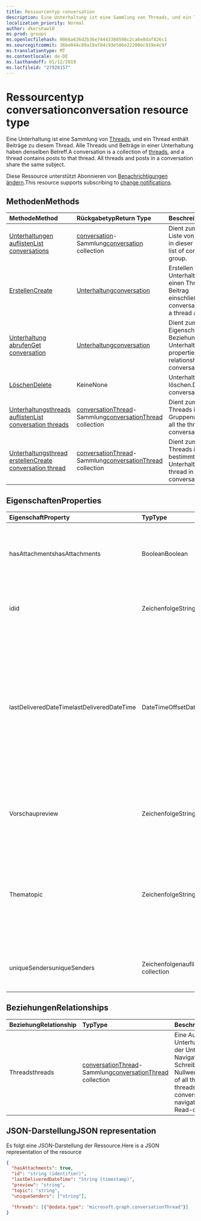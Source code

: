 ```yaml
---
title: Ressourcentyp conversation
description: Eine Unterhaltung ist eine Sammlung von Threads, und ein Thread enthält Beiträge zu diesem Thread. Alle Threads und Beiträge in einer Unterhaltung haben denselben Betreff.
localization_priority: Normal
author: dkershaw10
ms.prod: groups
ms.openlocfilehash: 0066a636d2b36e74443380598c2ca6e8daf826c1
ms.sourcegitcommit: 36be044c89a19af84c93e586e22200ec919e4c9f
ms.translationtype: MT
ms.contentlocale: de-DE
ms.lasthandoff: 01/12/2019
ms.locfileid: "27928157"
---
```

# <a name="conversation-resource-type"></a><span data-ttu-id="38cfd-104">Ressourcentyp conversation</span><span class="sxs-lookup"><span data-stu-id="38cfd-104">conversation resource type</span></span>

<span data-ttu-id="38cfd-p102">Eine Unterhaltung ist eine Sammlung von [Threads](conversationthread.md), und ein Thread enthält Beiträge zu diesem Thread. Alle Threads und Beiträge in einer Unterhaltung haben denselben Betreff.</span><span class="sxs-lookup"><span data-stu-id="38cfd-p102">A conversation is a collection of [threads](conversationthread.md), and a thread contains posts to that thread. All threads and posts in a conversation share the same subject.</span></span>

<span data-ttu-id="38cfd-107">Diese Ressource unterstützt Abonnieren von [Benachrichtigungen ändern](/graph/webhooks).</span><span class="sxs-lookup"><span data-stu-id="38cfd-107">This resource supports subscribing to [change notifications](/graph/webhooks).</span></span>

## <a name="methods"></a><span data-ttu-id="38cfd-108">Methoden</span><span class="sxs-lookup"><span data-stu-id="38cfd-108">Methods</span></span>

| <span data-ttu-id="38cfd-109">Methode</span><span class="sxs-lookup"><span data-stu-id="38cfd-109">Method</span></span>       | <span data-ttu-id="38cfd-110">Rückgabetyp</span><span class="sxs-lookup"><span data-stu-id="38cfd-110">Return Type</span></span>  |<span data-ttu-id="38cfd-111">Beschreibung</span><span class="sxs-lookup"><span data-stu-id="38cfd-111">Description</span></span>|
|:---------------|:--------|:----------|
|[<span data-ttu-id="38cfd-112">Unterhaltungen auflisten</span><span class="sxs-lookup"><span data-stu-id="38cfd-112">List conversations</span></span>](../api/group-list-conversations.md) | <span data-ttu-id="38cfd-113">[conversation](conversation.md)-Sammlung</span><span class="sxs-lookup"><span data-stu-id="38cfd-113">[conversation](conversation.md) collection</span></span> |<span data-ttu-id="38cfd-114">Dient zum Abrufen der Liste von Unterhaltungen in dieser Gruppe.</span><span class="sxs-lookup"><span data-stu-id="38cfd-114">Get the list of conversations in this group.</span></span>|
|[<span data-ttu-id="38cfd-115">Erstellen</span><span class="sxs-lookup"><span data-stu-id="38cfd-115">Create</span></span>](../api/group-post-conversations.md) |[<span data-ttu-id="38cfd-116">Unterhaltung</span><span class="sxs-lookup"><span data-stu-id="38cfd-116">conversation</span></span>](conversation.md)| <span data-ttu-id="38cfd-117">Erstellen Sie eine neue Unterhaltung, indem Sie einen Thread und einen Beitrag einschließen.</span><span class="sxs-lookup"><span data-stu-id="38cfd-117">Create a new conversation by including a thread and a post.</span></span>|
|[<span data-ttu-id="38cfd-118">Unterhaltung abrufen</span><span class="sxs-lookup"><span data-stu-id="38cfd-118">Get conversation</span></span>](../api/conversation-get.md) | [<span data-ttu-id="38cfd-119">Unterhaltung</span><span class="sxs-lookup"><span data-stu-id="38cfd-119">conversation</span></span>](conversation.md) |<span data-ttu-id="38cfd-120">Dient zum Lesen der Eigenschaften und der Beziehungen des Unterhaltungsobjekts.</span><span class="sxs-lookup"><span data-stu-id="38cfd-120">Read properties and relationships of conversation object.</span></span>|
|[<span data-ttu-id="38cfd-121">Löschen</span><span class="sxs-lookup"><span data-stu-id="38cfd-121">Delete</span></span>](../api/conversation-delete.md) | <span data-ttu-id="38cfd-122">Keine</span><span class="sxs-lookup"><span data-stu-id="38cfd-122">None</span></span> |<span data-ttu-id="38cfd-123">Unterhaltungsobjekt löschen.</span><span class="sxs-lookup"><span data-stu-id="38cfd-123">Delete conversation object.</span></span> |
|[<span data-ttu-id="38cfd-124">Unterhaltungsthreads auflisten</span><span class="sxs-lookup"><span data-stu-id="38cfd-124">List conversation threads</span></span>](../api/conversation-list-threads.md) |<span data-ttu-id="38cfd-125">[conversationThread](conversationthread.md)-Sammlung</span><span class="sxs-lookup"><span data-stu-id="38cfd-125">[conversationThread](conversationthread.md) collection</span></span>| <span data-ttu-id="38cfd-126">Dient zum Abrufen aller Threads in einer Gruppenunterhaltung.</span><span class="sxs-lookup"><span data-stu-id="38cfd-126">Get all the threads in a group conversation.</span></span>|
|[<span data-ttu-id="38cfd-127">Unterhaltungsthread erstellen</span><span class="sxs-lookup"><span data-stu-id="38cfd-127">Create conversation thread</span></span>](../api/conversation-post-threads.md) |<span data-ttu-id="38cfd-128">[conversationThread](conversationthread.md)-Sammlung</span><span class="sxs-lookup"><span data-stu-id="38cfd-128">[conversationThread](conversationthread.md) collection</span></span>| <span data-ttu-id="38cfd-129">Dient zum Erstellen eines Threads in einer bestimmten Unterhaltung.</span><span class="sxs-lookup"><span data-stu-id="38cfd-129">Create a thread in the specified conversation.</span></span>|

## <a name="properties"></a><span data-ttu-id="38cfd-130">Eigenschaften</span><span class="sxs-lookup"><span data-stu-id="38cfd-130">Properties</span></span>
| <span data-ttu-id="38cfd-131">Eigenschaft</span><span class="sxs-lookup"><span data-stu-id="38cfd-131">Property</span></span>     | <span data-ttu-id="38cfd-132">Typ</span><span class="sxs-lookup"><span data-stu-id="38cfd-132">Type</span></span>   |<span data-ttu-id="38cfd-133">Beschreibung</span><span class="sxs-lookup"><span data-stu-id="38cfd-133">Description</span></span>|
|:---------------|:--------|:----------|
|<span data-ttu-id="38cfd-134">hasAttachments</span><span class="sxs-lookup"><span data-stu-id="38cfd-134">hasAttachments</span></span>|<span data-ttu-id="38cfd-135">Boolean</span><span class="sxs-lookup"><span data-stu-id="38cfd-135">Boolean</span></span>|<span data-ttu-id="38cfd-136">Gibt an, ob einer der Beiträge innerhalb dieser Unterhaltung über mindestens eine Anlage verfügt.</span><span class="sxs-lookup"><span data-stu-id="38cfd-136">Indicates whether any of the posts within this Conversation has at least one attachment.</span></span>|
|<span data-ttu-id="38cfd-137">id</span><span class="sxs-lookup"><span data-stu-id="38cfd-137">id</span></span>|<span data-ttu-id="38cfd-138">Zeichenfolge</span><span class="sxs-lookup"><span data-stu-id="38cfd-138">String</span></span>|<span data-ttu-id="38cfd-p103">Die eindeutigen Bezeichner der Unterhaltungen. Schreibgeschützt.</span><span class="sxs-lookup"><span data-stu-id="38cfd-p103">The conversations's unique identifier. Read-only.</span></span>|
|<span data-ttu-id="38cfd-141">lastDeliveredDateTime</span><span class="sxs-lookup"><span data-stu-id="38cfd-141">lastDeliveredDateTime</span></span>|<span data-ttu-id="38cfd-142">DateTimeOffset</span><span class="sxs-lookup"><span data-stu-id="38cfd-142">DateTimeOffset</span></span>|<span data-ttu-id="38cfd-p104">Der Timestamp-Typ stellt die Datums- und Uhrzeitinformationen mithilfe des ISO 8601-Formats dar und wird immer in UTC-Zeit angegeben. Mitternacht UTC-Zeit am 1. Januar 2014 würde z. B. wie folgt aussehen: `'2014-01-01T00:00:00Z'`</span><span class="sxs-lookup"><span data-stu-id="38cfd-p104">The Timestamp type represents date and time information using ISO 8601 format and is always in UTC time. For example, midnight UTC on Jan 1, 2014 would look like this: `'2014-01-01T00:00:00Z'`</span></span>|
|<span data-ttu-id="38cfd-145">Vorschau</span><span class="sxs-lookup"><span data-stu-id="38cfd-145">preview</span></span>|<span data-ttu-id="38cfd-146">Zeichenfolge</span><span class="sxs-lookup"><span data-stu-id="38cfd-146">String</span></span>|<span data-ttu-id="38cfd-147">Eine kurze Zusammenfassung aus dem Text des neuesten Beitrags in dieser Unterhaltung.</span><span class="sxs-lookup"><span data-stu-id="38cfd-147">A short summary from the body of the latest post in this converstaion.</span></span>|
|<span data-ttu-id="38cfd-148">Thema</span><span class="sxs-lookup"><span data-stu-id="38cfd-148">topic</span></span>|<span data-ttu-id="38cfd-149">Zeichenfolge</span><span class="sxs-lookup"><span data-stu-id="38cfd-149">String</span></span>|<span data-ttu-id="38cfd-p105">Das Thema der Unterhaltung. Diese Eigenschaft kann festgelegt werden, wenn die Unterhaltung erstellt wird, sie kann jedoch nicht aktualisiert werden.</span><span class="sxs-lookup"><span data-stu-id="38cfd-p105">The topic of the conversation. This property can be set when the conversation is created, but it cannot be updated.</span></span>|
|<span data-ttu-id="38cfd-152">uniqueSenders</span><span class="sxs-lookup"><span data-stu-id="38cfd-152">uniqueSenders</span></span>|<span data-ttu-id="38cfd-153">Zeichenfolgenauflistung</span><span class="sxs-lookup"><span data-stu-id="38cfd-153">String collection</span></span>|<span data-ttu-id="38cfd-154">Alle Benutzer, die eine Nachricht an diese Unterhaltung gesendet haben.</span><span class="sxs-lookup"><span data-stu-id="38cfd-154">All the users that sent a message to this Conversation.</span></span>|

## <a name="relationships"></a><span data-ttu-id="38cfd-155">Beziehungen</span><span class="sxs-lookup"><span data-stu-id="38cfd-155">Relationships</span></span>
| <span data-ttu-id="38cfd-156">Beziehung</span><span class="sxs-lookup"><span data-stu-id="38cfd-156">Relationship</span></span> | <span data-ttu-id="38cfd-157">Typ</span><span class="sxs-lookup"><span data-stu-id="38cfd-157">Type</span></span>   |<span data-ttu-id="38cfd-158">Beschreibung</span><span class="sxs-lookup"><span data-stu-id="38cfd-158">Description</span></span>|
|:---------------|:--------|:----------|
|<span data-ttu-id="38cfd-159">Threads</span><span class="sxs-lookup"><span data-stu-id="38cfd-159">threads</span></span>|<span data-ttu-id="38cfd-160">[conversationThread](conversationthread.md)-Sammlung</span><span class="sxs-lookup"><span data-stu-id="38cfd-160">[conversationThread](conversationthread.md) collection</span></span>|<span data-ttu-id="38cfd-p106">Eine Auflistung aller Unterhaltungsthreads in der Unterhaltung. Eine Navigationseigenschaft. Schreibgeschützt. Lässt Nullwerte zu.</span><span class="sxs-lookup"><span data-stu-id="38cfd-p106">A collection of all the conversation threads in the conversation. A navigation property. Read-only. Nullable.</span></span>|

## <a name="json-representation"></a><span data-ttu-id="38cfd-165">JSON-Darstellung</span><span class="sxs-lookup"><span data-stu-id="38cfd-165">JSON representation</span></span>

<span data-ttu-id="38cfd-166">Es folgt eine JSON-Darstellung der Ressource.</span><span class="sxs-lookup"><span data-stu-id="38cfd-166">Here is a JSON representation of the resource</span></span>

<!--{
  "blockType": "resource",
  "optionalProperties": [
    "threads"
  ],
  "keyProperty": "id",
  "baseType": "microsoft.graph.entity",
  "@odata.type": "microsoft.graph.conversation",
  "@odata.annotations": [
    {
      "property": "threads",
      "capabilities": {
        "changeTracking": false,
        "searchable": false
      }
    }
  ]
}-->

```json
{
  "hasAttachments": true,
  "id": "string (identifier)",
  "lastDeliveredDateTime": "String (timestamp)",
  "preview": "string",
  "topic": "string",
  "uniqueSenders": ["string"],

  "threads": [{"@odata.type": "microsoft.graph.conversationThread"}]
}

```


<!-- uuid: 8fcb5dbc-d5aa-4681-8e31-b001d5168d79
2015-10-25 14:57:30 UTC -->
<!-- {
  "type": "#page.annotation",
  "description": "conversation resource",
  "keywords": "",
  "section": "documentation",
  "tocPath": ""
}-->
